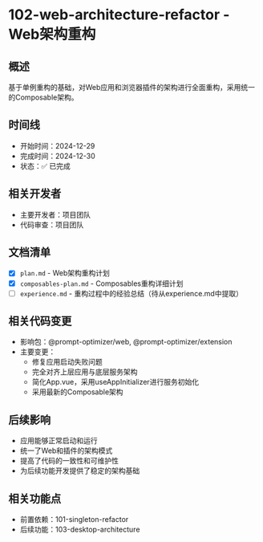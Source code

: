 # 102-web-architecture-refactor - Web架构重构

## 概述
基于单例重构的基础，对Web应用和浏览器插件的架构进行全面重构，采用统一的Composable架构。

## 时间线
- 开始时间：2024-12-29
- 完成时间：2024-12-30
- 状态：✅ 已完成

## 相关开发者
- 主要开发者：项目团队
- 代码审查：项目团队

## 文档清单
- [x] `plan.md` - Web架构重构计划
- [x] `composables-plan.md` - Composables重构详细计划
- [ ] `experience.md` - 重构过程中的经验总结（待从experience.md中提取）

## 相关代码变更
- 影响包：@prompt-optimizer/web, @prompt-optimizer/extension
- 主要变更：
  - 修复应用启动失败问题
  - 完全对齐上层应用与底层服务架构
  - 简化App.vue，采用useAppInitializer进行服务初始化
  - 采用最新的Composable架构

## 后续影响
- 应用能够正常启动和运行
- 统一了Web和插件的架构模式
- 提高了代码的一致性和可维护性
- 为后续功能开发提供了稳定的架构基础

## 相关功能点
- 前置依赖：101-singleton-refactor
- 后续功能：103-desktop-architecture
